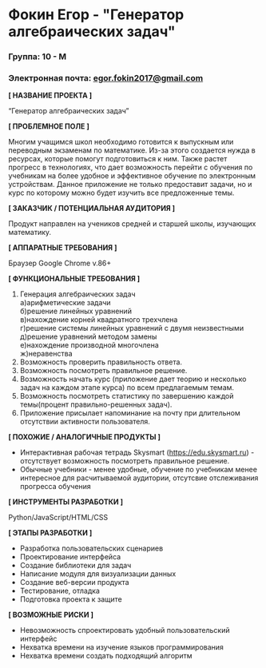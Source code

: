 # Фокин Егор - "Генератор алгебраических задач"

### Группа: 10 - М
### Электронная почта: egor.fokin2017@gmail.com

**[ НАЗВАНИЕ ПРОЕКТА ]**

“Генератор алгебраических задач”

**[ ПРОБЛЕМНОЕ ПОЛЕ ]**

Многим учащимся школ необходимо готовится к выпускным или переводным экзаменам по математике. Из-за этого создается нужда в ресурсах, которые помогут подготовиться к ним.
Также растет прогресс в технологиях, что дает возможность перейти с обучения по учебникам на более удобное и эффективное обучение по электронным устройствам. Данное приложение не только предоставит задачи, но и курс по которому можно будет изучить все предложенные темы.

**[ ЗАКАЗЧИК / ПОТЕНЦИАЛЬНАЯ АУДИТОРИЯ ]**

Продукт направлен на учеников средней и старшей школы, изучающих математику.

**[ АППАРАТНЫЕ ТРЕБОВАНИЯ ]** 

Браузер Google Chrome v.86+

**[ ФУНКЦИОНАЛЬНЫЕ ТРЕБОВАНИЯ ]**

1. Генерация алгебраических задач<br/>
 а)арифметические задачи<br/>
 б)решение линейных уравнений<br/>
 в)нахождение корней квадратного трехчлена<br/>
 г)решение системы линейных уравнений с двумя неизвестными<br/>
 д)решение уравнений методом замены<br/>
 е)нахождение производной многочлена<br/>
 ж)неравенства
2. Возможность проверить правильность ответа.
3. Возможность посмотреть правильное решение.
4. Возможность начать курс (приложение дает теорию и несколько задач на каждом этапе курса) по всем предлагаемым темам.
5. Возможность посмотреть статистику по завершению каждой темы(процент правильно-решенных задач).
6. Приложение присылает напоминание на почту при длительном отсутствии активности пользователя.

**[ ПОХОЖИЕ / АНАЛОГИЧНЫЕ ПРОДУКТЫ ]**

*  Интерактивная рабочая тетрадь Skysmart (https://edu.skysmart.ru) - отсутствует возможность посмотреть правильное решение.
*  Обычные учебники - менее удобные, обучение по учебникам менее интересное для расчитываемой аудитории, отсутсвие отслеживания прогресса обучения

**[ ИНСТРУМЕНТЫ РАЗРАБОТКИ ]**

Python/JavaScript/HTML/CSS

**[ ЭТАПЫ РАЗРАБОТКИ ]**

*	Разработка пользовательских сценариев
*	Проектирование интерфейса
*	Создание библиотеки для задач
*	Написание модуля для визуализации данных
*	Создание веб-версии продукта
*	Тестирование, отладка
*	Подготовка проекта к защите

**[ ВОЗМОЖНЫЕ РИСКИ ]**

*	Невозможность спроектировать удобный пользовательский интерфейс 
*	Нехватка времени на изучение языков программирования
*	Нехватка времени создать подходящий алгоритм 
